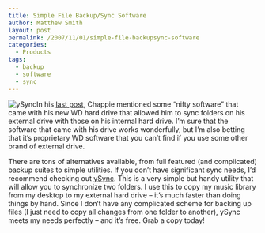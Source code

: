 ```yaml
---
title: Simple File Backup/Sync Software
author: Matthew Smith
layout: post
permalink: /2007/11/01/simple-file-backupsync-software
categories:
  - Products
tags:
  - backup
  - software
  - sync
---
```

<img src="http://archive.digivation.net/wp-content/uploads/2007/11/ysyncsplash.png" class="right" alt="ySync" />In his [last post][1], Chappie mentioned some &#8220;nifty software&#8221; that came with his new WD hard drive that allowed him to sync folders on his external drive with those on his internal hard drive. I&#8217;m sure that the software that came with his drive works wonderfully, but I&#8217;m also betting that it&#8217;s proprietary WD software that you can&#8217;t find if you use some other brand of external drive.

There are tons of alternatives available, from full featured (and complicated) backup suites to simple utilities. If you don&#8217;t have significant sync needs, I&#8217;d recommend checking out [ySync][2]. This is a very simple but handy utility that will allow you to synchronize two folders. I use this to copy my music library from my desktop to my external hard drive &#8211; it&#8217;s much faster than doing things by hand. Since I don&#8217;t have any complicated scheme for backing up files (I just need to copy all changes from one folder to another), ySync meets my needs perfectly &#8211; and it&#8217;s free. Grab a copy today!

 [1]: http://archive.digivation.net/2007/11/01/back-that-data-up
 [2]: http://www.spacejock.com/ySync.html